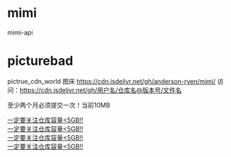 # mimi
mimi-api
# picturebad
pictrue_cdn_world
图床 https://cdn.jsdelivr.net/gh/anderson-ryen/mimi/ 访问：https://cdn.jsdelivr.net/gh/用户名/仓库名@版本号/文件名

至少两个月必须提交一次！当前10MB

[一定要关注仓库容量<5GB!!](https://github.com/settings/repositories)
<br>
[一定要关注仓库容量<5GB!!](https://github.com/settings/repositories)
<br>
[一定要关注仓库容量<5GB!!](https://github.com/settings/repositories)
<br>
[一定要关注仓库容量<5GB!!](https://github.com/settings/repositories)
<br>
